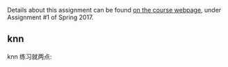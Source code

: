 Details about this assignment can be found [on the course webpage](http://cs231n.github.io/), under Assignment #1 of Spring 2017.
## knn
knn 练习就两点:
